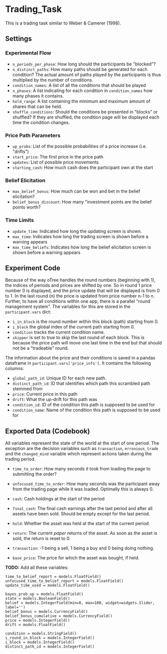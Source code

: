 # Trading_Task
This is a trading task similar to Weber & Camerer (1998).

## Settings

### Experimental Flow
- `n_periods_per_phase`: How long should the participants be "blocked"?
- `n_distinct_paths`: How many paths should be generated for each condition?
The actual amount of paths played by the participants is thus multiplied
by the number of conditions.
- `condition_names`: A list of all the conditions that should be played
- `n_phases`: A list indicating for each condition in `condition_names` how many
phases it contains.
- `hold_range`: A list containing the minimum and maximum amount of shares that can be held.
- `shuffle_conditions`: Should the conditions be presented in "blocks" or shuffled?
If they are shuffled, the condition page will be displayed each time the condition changes.

### Price Path Parameters
- `up_probs`: List of the possible probabilities of a price increase (i.e. "drifts")
- `start_price`: The first price in the price path
- `updates`: List of possible price movements
- `starting_cash`: How much cash does the participant own at the start

### Belief Elicitation
- `max_belief_bonus`: How much can be won and bet in the belief elicitation?
- `belief_bonus_discount`: How many "investment points are the belief points worth?

### Time Limits
- `update_time`: Indicated how long the updating screen is shown.
- `max_time`: Indicates how long the trading screen is shown before a warning appears
- `max_time_beliefs`: Indicates how long the belief elicitation screen is shown before a warning appears


## Experiment Code
Because of the way oTree handles the round numbers (beginning with 1), the indices of 
periods and prices are shifted by one. So in round 1 price number 0 is displayed,
and the price update that will be displayed is from 0 to 1. In the last round (n) the price
is updated from price number n-1 to n. Further, to have all conditions within one app, there is a
parallel "round management system". The variables for this are stored in the `participant.vars` dict:

- `i_in_block` is the round number within this block (path) starting from 0.
- `i_block` the global index of the current path starting from 0.
- `condition` tracks the current condition name.
- `skipper` is set to true to skip the last round of each block. This is because the price path
will move one last time in the end but that should not be a "tradeable" round.

The information about the price and their conditions is saved in a pandas dataframe in
`participant.vars['price_info']`. It contains the following columns:

- `global_path_id`: Unique ID for each new path.
- `distinct_path_id`: ID that identifies which path this scrambled path stemmed from
- `price`: Current price in this path
- `drift`: What the up-drift for this path was
- `condition_id`: ID of the condition this path is supposed to be used for
- `condition_name`: Name of the condition this path is supposed to be used for


## Exported Data (Codebook)
All variables represent the state of the world at the start of one period.
The exception are the decision variables such as `transaction`, `erronious_trade` and the
`changed_mind` variable which represent actions taken during the trading period.

- `time_to_order`: How many seconds it took from loading the page to submitting the order?
- `unfocused_time_to_order`: How many seconds was the participant away from the trading page while it was loaded.
Optimally this is always 0.


- `cash`: Cash holdings at the start of the period
- `final_cash`: The final cash earnings after the last period and after all
assets have been sold. Should be empty except for the last period.
- `hold`: Whether the asset was held at the start of the current period.
- `return`: The current *paper* returns of the asset. As soon as the asset
is sold, the return is reset to 0.
- `transaction`: -1 being a sell, 1 being a buy and 0 being doing nothing.
- `base_price`: The price for which the asset was bought, if held.

 __TODO:__ Add all these variables:
 
    time_to_belief_report = models.FloatField()
    unfocused_time_to_belief_report = models.FloatField()
    update_time_used = models.FloatField()

    bayes_prob_up = models.FloatField()
    state = models.BooleanField()
    belief = models.IntegerField(min=0, max=100, widget=widgets.Slider, label='')
    belief_bonus = models.CurrencyField()
    belief_bonus_cumulative = models.CurrencyField()
    price = models.IntegerField()
    drift = models.FloatField()

    condition = models.StringField()
    i_round_in_block = models.IntegerField()
    i_block = models.IntegerField()
    distinct_path_id = models.IntegerField()